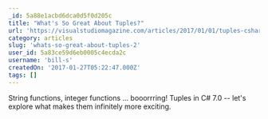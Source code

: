 ```yaml
---
_id: 5a88e1acbd6dca0d5f0d205c
title: "What's So Great About Tuples?"
url: 'https://visualstudiomagazine.com/articles/2017/01/01/tuples-csharp-7.aspx'
category: articles
slug: 'whats-so-great-about-tuples-2'
user_id: 5a83ce59d6eb0005c4ecda2c
username: 'bill-s'
createdOn: '2017-01-27T05:22:47.000Z'
tags: []
---
```


String functions, integer functions ... booorrring! Tuples in C# 7.0 -- let's explore what makes them infinitely more exciting.
